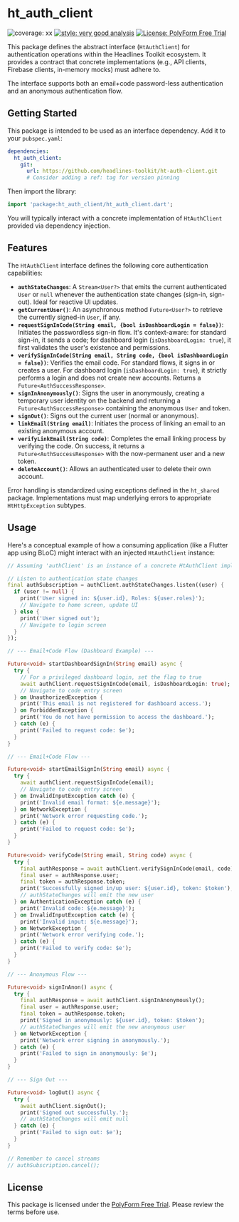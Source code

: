 # ht_auth_client

![coverage: xx](https://img.shields.io/badge/coverage-xx-green)
[![style: very good analysis](https://img.shields.io/badge/style-very_good_analysis-B22C89.svg)](https://pub.dev/packages/very_good_analysis)
[![License: PolyForm Free Trial](https://img.shields.io/badge/License-PolyForm%20Free%20Trial-blue)](https://polyformproject.org/licenses/free-trial/1.0.0)

This package defines the abstract interface (`HtAuthClient`) for authentication operations within the Headlines Toolkit ecosystem. It provides a contract that concrete implementations (e.g., API clients, Firebase clients, in-memory mocks) must adhere to.

The interface supports both an email+code password-less authentication and an anonymous authentication flow.

## Getting Started

This package is intended to be used as an interface dependency. Add it to your `pubspec.yaml`:

```yaml
dependencies:
  ht_auth_client:
    git:
      url: https://github.com/headlines-toolkit/ht-auth-client.git
      # Consider adding a ref: tag for version pinning
```

Then import the library:

```dart
import 'package:ht_auth_client/ht_auth_client.dart';
```

You will typically interact with a concrete implementation of `HtAuthClient` provided via dependency injection.

## Features

The `HtAuthClient` interface defines the following core authentication capabilities:

*   **`authStateChanges`**: A `Stream<User?>` that emits the current authenticated `User` or `null` whenever the authentication state changes (sign-in, sign-out). Ideal for reactive UI updates.
*   **`getCurrentUser()`**: An asynchronous method `Future<User?>` to retrieve the currently signed-in `User`, if any.
*   **`requestSignInCode(String email, {bool isDashboardLogin = false})`**: Initiates the passwordless sign-in flow. It's context-aware: for standard sign-in, it sends a code; for dashboard login (`isDashboardLogin: true`), it first validates the user's existence and permissions.
*   **`verifySignInCode(String email, String code, {bool isDashboardLogin = false})`**: Verifies the email code. For standard flows, it signs in or creates a user. For dashboard login (`isDashboardLogin: true`), it strictly performs a login and does not create new accounts. Returns a `Future<AuthSuccessResponse>`.
*   **`signInAnonymously()`**: Signs the user in anonymously, creating a temporary user identity on the backend and returning a `Future<AuthSuccessResponse>` containing the anonymous `User` and token.
*   **`signOut()`**: Signs out the current user (normal or anonymous).
*   **`linkEmail(String email)`**: Initiates the process of linking an email to an existing anonymous account.
*   **`verifyLinkEmail(String code)`**: Completes the email linking process by verifying the code. On success, it returns a `Future<AuthSuccessResponse>` with the now-permanent user and a new token.
*   **`deleteAccount()`**: Allows an authenticated user to delete their own account.

Error handling is standardized using exceptions defined in the `ht_shared` package. Implementations must map underlying errors to appropriate `HtHttpException` subtypes.

## Usage

Here's a conceptual example of how a consuming application (like a Flutter app using BLoC) might interact with an injected `HtAuthClient` instance:

```dart
// Assuming 'authClient' is an instance of a concrete HtAuthClient implementation

// Listen to authentication state changes
final authSubscription = authClient.authStateChanges.listen((user) {
  if (user != null) {
    print('User signed in: ${user.id}, Roles: ${user.roles}');
    // Navigate to home screen, update UI
  } else {
    print('User signed out');
    // Navigate to login screen
  }
});

// --- Email+Code Flow (Dashboard Example) ---

Future<void> startDashboardSignIn(String email) async {
  try {
    // For a privileged dashboard login, set the flag to true
    await authClient.requestSignInCode(email, isDashboardLogin: true);
    // Navigate to code entry screen
  } on UnauthorizedException {
    print('This email is not registered for dashboard access.');
  } on ForbiddenException {
    print('You do not have permission to access the dashboard.');
  } catch (e) {
    print('Failed to request code: $e');
  }
}

// --- Email+Code Flow ---

Future<void> startEmailSignIn(String email) async {
  try {
    await authClient.requestSignInCode(email);
    // Navigate to code entry screen
  } on InvalidInputException catch (e) {
    print('Invalid email format: ${e.message}');
  } on NetworkException {
    print('Network error requesting code.');
  } catch (e) {
    print('Failed to request code: $e');
  }
}

Future<void> verifyCode(String email, String code) async {
  try {
    final authResponse = await authClient.verifySignInCode(email, code);
    final user = authResponse.user;
    final token = authResponse.token;
    print('Successfully signed in/up user: ${user.id}, token: $token');
    // authStateChanges will emit the new user
  } on AuthenticationException catch (e) {
    print('Invalid code: ${e.message}');
  } on InvalidInputException catch (e) {
    print('Invalid input: ${e.message}');
  } on NetworkException {
    print('Network error verifying code.');
  } catch (e) {
    print('Failed to verify code: $e');
  }
}

// --- Anonymous Flow ---

Future<void> signInAnon() async {
  try {
    final authResponse = await authClient.signInAnonymously();
    final user = authResponse.user;
    final token = authResponse.token;
    print('Signed in anonymously: ${user.id}, token: $token');
    // authStateChanges will emit the new anonymous user
  } on NetworkException {
    print('Network error signing in anonymously.');
  } catch (e) {
    print('Failed to sign in anonymously: $e');
  }
}

// --- Sign Out ---

Future<void> logOut() async {
  try {
    await authClient.signOut();
    print('Signed out successfully.');
    // authStateChanges will emit null
  } catch (e) {
    print('Failed to sign out: $e');
  }
}

// Remember to cancel streams
// authSubscription.cancel();
```

## License

This package is licensed under the [PolyForm Free Trial](LICENSE). Please review the terms before use.
